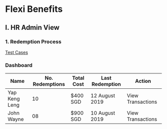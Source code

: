 # Flexi Benefits
## I. HR Admin View

### 1. Redemption Process
[Test Cases](redemption-process/test-cases.md)

### Dashboard

Name | No. Redemptions | Total Cost | Last Redemption | Action
------------ | ------------- | ------------- | ------------- | -------------
Yap Keng Leng | 10 | $400 SGD | 12 August 2019 | View Transactions
John Wayne | 08 | $900 SGD | 10 August 2019 | View Transactions

